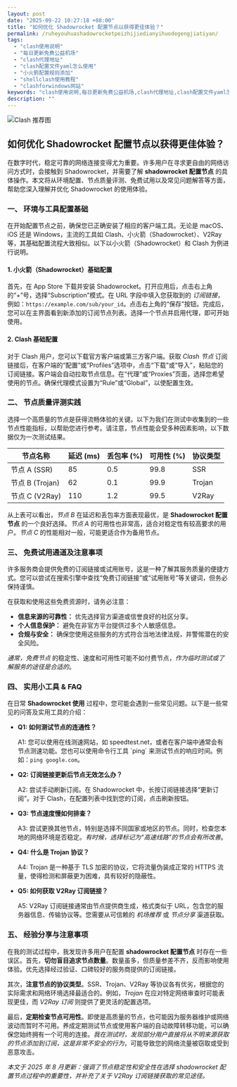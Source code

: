 ```yaml
---
layout: post
date: "2025-09-22 10:27:18 +08:00"
title: "如何优化 Shadowrocket 配置节点以获得更佳体验？"
permalink: /ruheyouhuashadowrocketpeizhijiedianyihuodegengjiatiyan/
tags:
  - "clash使用说明"
  - "每日更新免费公益机场"
  - "clash代理地址"
  - "clash配置文件yaml怎么使用"
  - "小火箭配置规则添加"
  - "shellclash使用教程"
  - "clashforwindows网站"
keywords: "clash使用说明,每日更新免费公益机场,clash代理地址,clash配置文件yaml怎么使用,小火箭配置规则添加,shellclash使用教程,clashforwindows网站"
description: ""
---
```


![Clash 推荐图](https://clashjd.github.io/assets/img/clash免费订阅.png)

## 如何优化 Shadowrocket 配置节点以获得更佳体验？


<p>在数字时代，稳定可靠的网络连接变得尤为重要。许多用户在寻求更自由的网络访问方式时，会接触到 Shadowrocket，并需要了解 <strong>shadowrocket 配置节点</strong> 的具体操作。本文将从环境配置、节点质量评测、免费试用以及常见问题解答等方面，帮助您深入理解并优化 Shadowrocket 的使用体验。</p>

<h3>一、 环境与工具配置基础</h3>
<p>在开始配置节点之前，确保您已正确安装了相应的客户端工具。无论是 macOS、iOS 还是 Windows，主流的工具如 Clash、小火箭（Shadowrocket）、V2Ray 等，其基础配置流程大致相似。以下以小火箭（Shadowrocket）和 Clash 为例进行说明。</p>

<h4>1. 小火箭（Shadowrocket）基础配置</h4>
<p>首先，在 App Store 下载并安装 Shadowrocket。打开应用后，点击右上角的“+”号，选择“Subscription”模式。在 URL 字段中填入您获取到的 <em>订阅链接</em>，例如：<code>https://example.com/sub/your_id</code>。点击右上角的“保存”按钮。完成后，您可以在主界面看到新添加的订阅节点列表。选择一个节点并启用代理，即可开始使用。</p>

<h4>2. Clash 基础配置</h4>
<p>对于 Clash 用户，您可以下载官方客户端或第三方客户端。获取 <em>Clash 节点</em> 订阅链接后，在客户端的“配置”或“Profiles”选项中，点击“下载”或“导入”，粘贴您的订阅链接。客户端会自动拉取节点信息。在“代理”或“Proxies”页面，选择您希望使用的节点。确保代理模式设置为“Rule”或“Global”，以使配置生效。</p>

<h3>二、 节点质量评测实践</h3>
<p>选择一个高质量的节点是获得流畅体验的关键。以下为我们在测试中收集到的一些节点性能指标，以帮助您进行参考。请注意，节点性能会受多种因素影响，以下数据仅为一次测试结果。</p>

<table>
  <thead>
    <tr>
      <th>节点名称</th>
      <th>延迟 (ms)</th>
      <th>丢包率 (%)</th>
      <th>可用性 (%)</th>
      <th>协议类型</th>
    </tr>
  </thead>
  <tbody>
    <tr>
      <td>节点 A (SSR)</td>
      <td>85</td>
      <td>0.5</td>
      <td>99.8</td>
      <td>SSR</td>
    </tr>
    <tr>
      <td>节点 B (Trojan)</td>
      <td>62</td>
      <td>0.1</td>
      <td>99.9</td>
      <td>Trojan</td>
    </tr>
    <tr>
      <td>节点 C (V2Ray)</td>
      <td>110</td>
      <td>1.2</td>
      <td>99.5</td>
      <td>V2Ray</td>
    </tr>
  </tbody>
</table>

<p>从上表可以看出，<em>节点 B</em> 在延迟和丢包率方面表现最优，是 <strong>Shadowrocket 配置节点</strong> 的一个良好选择。<em>节点 A</em> 的可用性也非常高，适合对稳定性有较高要求的用户。<em>节点 C</em> 的性能相对一般，可能更适合作为备用节点。</p>

<h3>三、 免费试用通道及注意事项</h3>
<p>许多服务商会提供免费的订阅链接或试用账号，这是一种了解其服务质量的便捷方式。您可以尝试在搜索引擎中查找“免费订阅链接”或“试用账号”等关键词，但务必保持谨慎。</p>
<p>在获取和使用这些免费资源时，请务必注意：</p>
<ul>
  <li><strong>信息来源的可靠性：</strong> 优先选择官方渠道或信誉良好的社区分享。</li>
  <li><strong>个人信息保护：</strong> 避免在非官方平台提供过多个人敏感信息。</li>
  <li><strong>合规与安全：</strong> 确保您使用这些服务的方式符合当地法律法规，并警惕潜在的安全风险。</li>
</ul>
<p><em>通常，免费节点</em> 的稳定性、速度和可用性可能不如付费节点，<em>作为临时测试或了解服务的途径是合适的</em>。</p>

<h3>四、 实用小工具 & FAQ</h3>
<p>在日常 <strong>Shadowrocket 使用</strong> 过程中，您可能会遇到一些常见问题。以下是一些常见的问答及实用工具的介绍：</p>
<ul>
  <li><strong>Q1: 如何测试节点的连通性？</strong>
    <p>A1: 您可以使用在线测速网站，如 speedtest.net，或者在客户端中通常会有节点测速功能。您也可以使用命令行工具 `ping` 来测试节点的响应时间。例如：<code>ping google.com</code>。</p>
  </li>
  <li><strong>Q2: 订阅链接更新后节点无效怎么办？</strong>
    <p>A2: 尝试手动刷新订阅。在 Shadowrocket 中，长按订阅链接选择“更新订阅”。对于 Clash，在配置列表中找到您的订阅，点击刷新按钮。</p>
  </li>
  <li><strong>Q3: 节点速度慢如何排查？</strong>
    <p>A3: 尝试更换其他节点，特别是选择不同国家或地区的节点。同时，检查您本地的网络环境是否稳定。<em>有时候，选择标记为“高速线路”的节点会有所改善</em>。</p>
  </li>
  <li><strong>Q4: 什么是 Trojan 协议？</strong>
    <p>A4: Trojan 是一种基于 TLS 加密的协议，它将流量伪装成正常的 HTTPS 流量，使得检测和屏蔽更为困难，具有较好的隐蔽性。</p>
  </li>
  <li><strong>Q5: 如何获取 V2Ray 订阅链接？</strong>
    <p>A5: V2Ray 订阅链接通常由节点提供商生成，格式类似于 URL，包含您的服务器信息、传输协议等。您需要从可信赖的 <em>机场推荐</em> 或 <em>节点分享</em> 渠道获取。</p>
  </li>
</ul>

<h3>五、 经验分享与注意事项</h3>
<p>在我的测试过程中，我发现许多用户在配置 <strong>shadowrocket 配置节点</strong> 时存在一些误区。首先，<strong>切勿盲目追求节点数量</strong>。数量虽多，但质量参差不齐，反而影响使用体验。优先选择经过验证、口碑较好的服务商提供的订阅链接。</p>
<p>其次，<strong>注意节点的协议类型</strong>。SSR、Trojan、V2Ray 等协议各有优劣，根据您的实际需求和网络环境选择最适合的。例如，<em>Trojan</em> 在应对特定网络审查时可能表现更佳，而 <em>V2Ray 订阅</em> 则提供了更灵活的配置选项。</p>
<p>最后，<strong>定期检查节点可用性</strong>。即使是高质量的节点，也可能因为服务器维护或网络波动而暂时不可用。养成定期测试节点或使用客户端的自动故障转移功能，可以确保您始终拥有一个可用的连接。<em>我在测试时，发现部分用户直接将从不明来源获取的节点添加到订阅，这是非常不安全的行为</em>，可能导致您的网络流量被窃取或受到恶意攻击。</p>

<p><em>本文于 2025 年 8 月更新：强调了节点稳定性和安全性在选择 shadowrocket 配置节点过程中的重要性，并补充了关于 V2Ray 订阅链接获取的常见途径。</em></p>